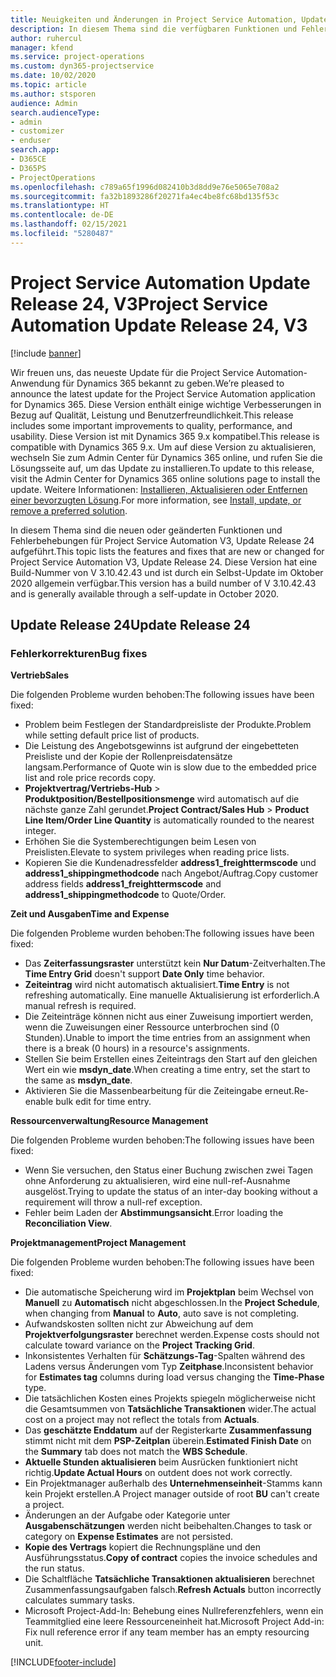 ```yaml
---
title: Neuigkeiten und Änderungen in Project Service Automation, Update Release 24, V3
description: In diesem Thema sind die verfügbaren Funktionen und Fehlerbehebungen für Project Service Automation Update Release 24, V3 aufgeführt.
author: ruhercul
manager: kfend
ms.service: project-operations
ms.custom: dyn365-projectservice
ms.date: 10/02/2020
ms.topic: article
ms.author: stsporen
audience: Admin
search.audienceType:
- admin
- customizer
- enduser
search.app:
- D365CE
- D365PS
- ProjectOperations
ms.openlocfilehash: c789a65f1996d082410b3d8dd9e76e5065e708a2
ms.sourcegitcommit: fa32b1893286f20271fa4ec4be8fc68bd135f53c
ms.translationtype: HT
ms.contentlocale: de-DE
ms.lasthandoff: 02/15/2021
ms.locfileid: "5280487"
---
```

# <a name="project-service-automation-update-release-24-v3"></a><span data-ttu-id="90ba3-103">Project Service Automation Update Release 24, V3</span><span class="sxs-lookup"><span data-stu-id="90ba3-103">Project Service Automation Update Release 24, V3</span></span>

[!include [banner](../includes/psa-now-project-operations.md)]

<span data-ttu-id="90ba3-104">Wir freuen uns, das neueste Update für die Project Service Automation-Anwendung für Dynamics 365 bekannt zu geben.</span><span class="sxs-lookup"><span data-stu-id="90ba3-104">We’re pleased to announce the latest update for the Project Service Automation application for Dynamics 365.</span></span> <span data-ttu-id="90ba3-105">Diese Version enthält einige wichtige Verbesserungen in Bezug auf Qualität, Leistung und Benutzerfreundlichkeit.</span><span class="sxs-lookup"><span data-stu-id="90ba3-105">This release includes some important improvements to quality, performance, and usability.</span></span> <span data-ttu-id="90ba3-106">Diese Version ist mit Dynamics 365 9.x kompatibel.</span><span class="sxs-lookup"><span data-stu-id="90ba3-106">This release is compatible with Dynamics 365 9.x.</span></span> <span data-ttu-id="90ba3-107">Um auf diese Version zu aktualisieren, wechseln Sie zum Admin Center für Dynamics 365 online, und rufen Sie die Lösungsseite auf, um das Update zu installieren.</span><span class="sxs-lookup"><span data-stu-id="90ba3-107">To update to this release, visit the Admin Center for Dynamics 365 online solutions page to install the update.</span></span> <span data-ttu-id="90ba3-108">Weitere Informationen: [Installieren, Aktualisieren oder Entfernen einer bevorzugten Lösung](https://docs.microsoft.com/power-platform/admin/install-remove-preferred-solution).</span><span class="sxs-lookup"><span data-stu-id="90ba3-108">For more information, see [Install, update, or remove a preferred solution](https://docs.microsoft.com/power-platform/admin/install-remove-preferred-solution).</span></span>

<span data-ttu-id="90ba3-109">In diesem Thema sind die neuen oder geänderten Funktionen und Fehlerbehebungen für Project Service Automation V3, Update Release 24 aufgeführt.</span><span class="sxs-lookup"><span data-stu-id="90ba3-109">This topic lists the features and fixes that are new or changed for Project Service Automation V3, Update Release 24.</span></span> <span data-ttu-id="90ba3-110">Diese Version hat eine Build-Nummer von V 3.10.42.43 und ist durch ein Selbst-Update im Oktober 2020 allgemein verfügbar.</span><span class="sxs-lookup"><span data-stu-id="90ba3-110">This version has a build number of V 3.10.42.43 and is generally available through a self-update in October 2020.</span></span>

## <a name="update-release-24"></a><span data-ttu-id="90ba3-111">Update Release 24</span><span class="sxs-lookup"><span data-stu-id="90ba3-111">Update Release 24</span></span>

### <a name="bug-fixes"></a><span data-ttu-id="90ba3-112">Fehlerkorrekturen</span><span class="sxs-lookup"><span data-stu-id="90ba3-112">Bug fixes</span></span>

<span data-ttu-id="90ba3-113">**Vertrieb**</span><span class="sxs-lookup"><span data-stu-id="90ba3-113">**Sales**</span></span>

<span data-ttu-id="90ba3-114">Die folgenden Probleme wurden behoben:</span><span class="sxs-lookup"><span data-stu-id="90ba3-114">The following issues have been fixed:</span></span>

- <span data-ttu-id="90ba3-115">Problem beim Festlegen der Standardpreisliste der Produkte.</span><span class="sxs-lookup"><span data-stu-id="90ba3-115">Problem while setting default price list of products.</span></span>
- <span data-ttu-id="90ba3-116">Die Leistung des Angebotsgewinns ist aufgrund der eingebetteten Preisliste und der Kopie der Rollenpreisdatensätze langsam.</span><span class="sxs-lookup"><span data-stu-id="90ba3-116">Performance of Quote win is slow due to the embedded price list and role price records copy.</span></span>
- <span data-ttu-id="90ba3-117">**Projektvertrag/Vertriebs-Hub** > **Produktposition/Bestellpositionsmenge** wird automatisch auf die nächste ganze Zahl gerundet.</span><span class="sxs-lookup"><span data-stu-id="90ba3-117">**Project Contract/Sales Hub** > **Product Line Item/Order Line Quantity** is automatically rounded to the nearest integer.</span></span>
- <span data-ttu-id="90ba3-118">Erhöhen Sie die Systemberechtigungen beim Lesen von Preislisten.</span><span class="sxs-lookup"><span data-stu-id="90ba3-118">Elevate to system privileges when reading price lists.</span></span>
- <span data-ttu-id="90ba3-119">Kopieren Sie die Kundenadressfelder **address1_freighttermscode** und **address1_shippingmethodcode** nach Angebot/Auftrag.</span><span class="sxs-lookup"><span data-stu-id="90ba3-119">Copy customer address fields **address1_freighttermscode** and **address1_shippingmethodcode** to Quote/Order.</span></span> 


<span data-ttu-id="90ba3-120">**Zeit und Ausgaben**</span><span class="sxs-lookup"><span data-stu-id="90ba3-120">**Time and Expense**</span></span>

<span data-ttu-id="90ba3-121">Die folgenden Probleme wurden behoben:</span><span class="sxs-lookup"><span data-stu-id="90ba3-121">The following issues have been fixed:</span></span>

- <span data-ttu-id="90ba3-122">Das **Zeiterfassungsraster** unterstützt kein **Nur Datum**-Zeitverhalten.</span><span class="sxs-lookup"><span data-stu-id="90ba3-122">The **Time Entry Grid** doesn't support **Date Only** time behavior.</span></span>
- <span data-ttu-id="90ba3-123">**Zeiteintrag** wird nicht automatisch aktualisiert.</span><span class="sxs-lookup"><span data-stu-id="90ba3-123">**Time Entry** is not refreshing automatically.</span></span> <span data-ttu-id="90ba3-124">Eine manuelle Aktualisierung ist erforderlich.</span><span class="sxs-lookup"><span data-stu-id="90ba3-124">A manual refresh is required.</span></span>
- <span data-ttu-id="90ba3-125">Die Zeiteinträge können nicht aus einer Zuweisung importiert werden, wenn die Zuweisungen einer Ressource unterbrochen sind (0 Stunden).</span><span class="sxs-lookup"><span data-stu-id="90ba3-125">Unable to import the time entries from an assignment when there is a break (0 hours) in a resource's assignments.</span></span>
- <span data-ttu-id="90ba3-126">Stellen Sie beim Erstellen eines Zeiteintrags den Start auf den gleichen Wert ein wie **msdyn_date**.</span><span class="sxs-lookup"><span data-stu-id="90ba3-126">When creating a time entry, set the start to the same as **msdyn_date**.</span></span>
- <span data-ttu-id="90ba3-127">Aktivieren Sie die Massenbearbeitung für die Zeiteingabe erneut.</span><span class="sxs-lookup"><span data-stu-id="90ba3-127">Re-enable bulk edit for time entry.</span></span>

<span data-ttu-id="90ba3-128">**Ressourcenverwaltung**</span><span class="sxs-lookup"><span data-stu-id="90ba3-128">**Resource Management**</span></span>

<span data-ttu-id="90ba3-129">Die folgenden Probleme wurden behoben:</span><span class="sxs-lookup"><span data-stu-id="90ba3-129">The following issues have been fixed:</span></span>

- <span data-ttu-id="90ba3-130">Wenn Sie versuchen, den Status einer Buchung zwischen zwei Tagen ohne Anforderung zu aktualisieren, wird eine null-ref-Ausnahme ausgelöst.</span><span class="sxs-lookup"><span data-stu-id="90ba3-130">Trying to update the status of an inter-day booking without a requirement will throw a null-ref exception.</span></span>
- <span data-ttu-id="90ba3-131">Fehler beim Laden der **Abstimmungsansicht**.</span><span class="sxs-lookup"><span data-stu-id="90ba3-131">Error loading the **Reconciliation View**.</span></span>


<span data-ttu-id="90ba3-132">**Projektmanagement**</span><span class="sxs-lookup"><span data-stu-id="90ba3-132">**Project Management**</span></span>

<span data-ttu-id="90ba3-133">Die folgenden Probleme wurden behoben:</span><span class="sxs-lookup"><span data-stu-id="90ba3-133">The following issues have been fixed:</span></span>

- <span data-ttu-id="90ba3-134">Die automatische Speicherung wird im **Projektplan** beim Wechsel von **Manuell** zu **Automatisch** nicht abgeschlossen.</span><span class="sxs-lookup"><span data-stu-id="90ba3-134">In the **Project Schedule**, when changing from **Manual** to **Auto**, auto save is not completing.</span></span>
- <span data-ttu-id="90ba3-135">Aufwandskosten sollten nicht zur Abweichung auf dem **Projektverfolgungsraster** berechnet werden.</span><span class="sxs-lookup"><span data-stu-id="90ba3-135">Expense costs should not calculate toward variance on the **Project Tracking Grid**.</span></span>
- <span data-ttu-id="90ba3-136">Inkonsistentes Verhalten für **Schätzungs-Tag**-Spalten während des Ladens versus Änderungen vom Typ **Zeitphase**.</span><span class="sxs-lookup"><span data-stu-id="90ba3-136">Inconsistent behavior for **Estimates tag** columns during load versus changing the **Time-Phase** type.</span></span>
- <span data-ttu-id="90ba3-137">Die tatsächlichen Kosten eines Projekts spiegeln möglicherweise nicht die Gesamtsummen von **Tatsächliche Transaktionen** wider.</span><span class="sxs-lookup"><span data-stu-id="90ba3-137">The actual cost on a project may not reflect the totals from **Actuals**.</span></span>
- <span data-ttu-id="90ba3-138">Das **geschätzte Enddatum** auf der Registerkarte **Zusammenfassung** stimmt nicht mit dem **PSP-Zeitplan** überein.</span><span class="sxs-lookup"><span data-stu-id="90ba3-138">**Estimated Finish Date** on the **Summary** tab does not match the **WBS Schedule**.</span></span>
- <span data-ttu-id="90ba3-139">**Aktuelle Stunden aktualisieren** beim Ausrücken funktioniert nicht richtig.</span><span class="sxs-lookup"><span data-stu-id="90ba3-139">**Update Actual Hours** on outdent does not work correctly.</span></span>
- <span data-ttu-id="90ba3-140">Ein Projektmanager außerhalb des **Unternehmenseinheit**-Stamms kann kein Projekt erstellen.</span><span class="sxs-lookup"><span data-stu-id="90ba3-140">A Project manager outside of root **BU** can't create a project.</span></span>
- <span data-ttu-id="90ba3-141">Änderungen an der Aufgabe oder Kategorie unter **Ausgabenschätzungen** werden nicht beibehalten.</span><span class="sxs-lookup"><span data-stu-id="90ba3-141">Changes to task or category on **Expense Estimates** are not persisted.</span></span>
- <span data-ttu-id="90ba3-142">**Kopie des Vertrags** kopiert die Rechnungspläne und den Ausführungsstatus.</span><span class="sxs-lookup"><span data-stu-id="90ba3-142">**Copy of contract** copies the invoice schedules and the run status.</span></span>
- <span data-ttu-id="90ba3-143">Die Schaltfläche **Tatsächliche Transaktionen aktualisieren** berechnet Zusammenfassungsaufgaben falsch.</span><span class="sxs-lookup"><span data-stu-id="90ba3-143">**Refresh Actuals** button incorrectly calculates summary tasks.</span></span>
- <span data-ttu-id="90ba3-144">Microsoft Project-Add-In: Behebung eines Nullreferenzfehlers, wenn ein Teammitglied eine leere Ressourceneinheit hat.</span><span class="sxs-lookup"><span data-stu-id="90ba3-144">Microsoft Project Add-in: Fix null reference error if any team member has an empty resourcing unit.</span></span>



[!INCLUDE[footer-include](../includes/footer-banner.md)]
